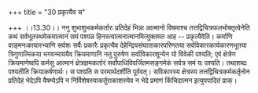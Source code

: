 +++
title = "30 प्रकृत्यैव च"

+++
।।13.30।। ननु शुभाशुभकर्मकर्तारः प्रतिदेहं भिन्ना आत्मानो विषमाश्च
तत्तद्विचित्रफलभोक्तृत्वेनेति कथं सर्वभूतस्थमेकमात्मानं समं पश्यन्न
हिनस्त्यात्मनात्मानमित्युक्तमत आह -- प्रकृत्यैवेति। कर्माणि
वाङ्मनःकायारभ्याणि सर्वशः सर्वैः प्रकारैः प्रकृत्यैव
देहेन्द्रियसंघाताकारपरिणतया सर्वविकारकार्यकारणभूतया त्रिगुणात्मिकया
भगवन्माययैव क्रियमाणानि नतु पुरुषेण सर्वाविकारशून्येन यो विवेकी पश्यति;
एवं क्षेत्रेण क्रियमाणेष्वपि कर्मसु आत्मानं क्षेत्रज्ञमकर्तारं
सर्वोपाधिविवर्जितमसङ्गमेकं सर्वत्र समं यः पश्यति। तथाशब्दः पश्यतीति
क्रियाकर्षणार्थः। स पश्यति स परमार्थदर्शीति पूर्ववत्। सविकारस्य
क्षेत्रस्य तत्तद्विचित्रकर्मकर्तृत्वेन प्रतिदेहं भेदेऽपि वैषम्येऽपि न
निर्विशेषस्याकर्तुराकाशस्येव न भेदे प्रमाणं किंचिदात्मन इत्युपपादितं
प्राक्।

